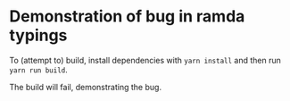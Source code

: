 # Demonstration of bug in ramda typings

To (attempt to) build, install dependencies with `yarn install` and then run `yarn run build`.

The build will fail, demonstrating the bug.
